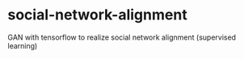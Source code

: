 # social-network-alignment
GAN with tensorflow to realize social network alignment (supervised learning) 

